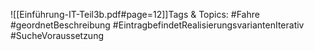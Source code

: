 
![[Einführung-IT-Teil3b.pdf#page=12]]Tags & Topics:
   #Fahre
   #geordnetBeschreibung
   #EintragbefindetRealisierungsvariantenIterativ
   #SucheVoraussetzung
